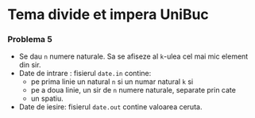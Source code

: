 # Tema divide et impera UniBuc

### Problema 5
  - Se dau `n` numere naturale. Sa se afiseze al `k`-ulea cel mai mic element din sir.
  - Date de intrare : fisierul `date.in` contine:
      - pe prima linie un natural `n` si un numar natural `k` si
      - pe a doua linie, un sir de `n` numere naturale, separate prin cate
      - un spatiu.
  - Date de iesire: fisierul `date.out` contine valoarea ceruta.
  
